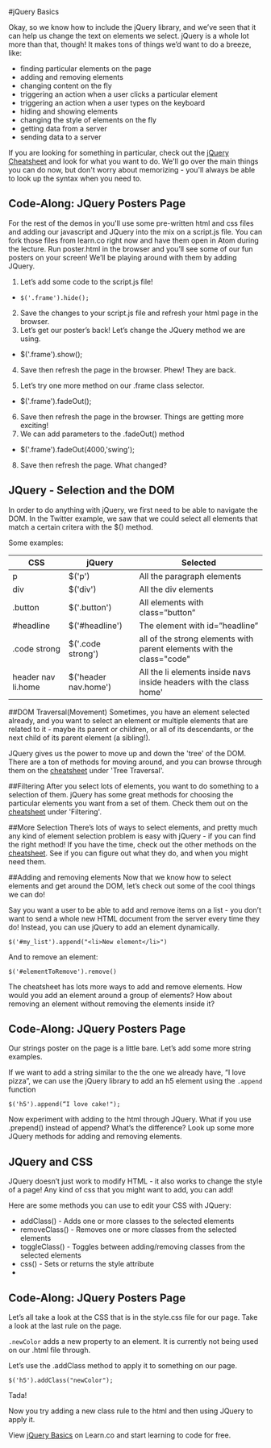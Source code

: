 
#jQuery Basics

Okay, so we know how to include the jQuery library, and we’ve seen that it can help us change the text on elements we select. jQuery is a whole lot more than that, though! It makes tons of things we’d want to do a breeze, like:
+ finding particular elements on the page
+ adding and removing elements
+ changing content on the fly
+ triggering an action when a user clicks a particular element
+ triggering an action when a user types on the keyboard
+ hiding and showing elements
+ changing the style of elements on the fly
+ getting data from a server
+ sending data to a server

If you are looking for something in particular, check out the [jQuery Cheatsheet](http://oscarotero.com/jquery/) and look for what you want to do. We'll go over the main things you can do now, but don't worry about memorizing - you'll always be able to look up the syntax when you need to.


## Code-Along: JQuery Posters Page
For the rest of the demos in you'll use some pre-written html and css files and adding our javascript and JQuery into the mix on a script.js file. You can fork those files from learn.co right now and have them open in Atom during the lecture. Run poster.html in the browser and you’ll see some of our fun posters on your screen! We’ll be playing around with them by adding JQuery.

1. Let’s add some code to the script.js file!

  * `$('.frame').hide();`

2. Save the changes to your script.js file and refresh your html page in the browser.
3. Let’s get our poster’s back! Let’s change the JQuery method we are using.

  * $('.frame').show();

4. Save then refresh the page in the browser. Phew! They are back.

5. Let’s try one more method on our .frame class selector.

  * $('.frame').fadeOut();

6. Save then refresh the page in the browser. Things are getting more exciting!
7. We can add parameters to the .fadeOut() method

 * $('.frame').fadeOut(4000,'swing');

8. Save then refresh the page. What changed?



## JQuery - Selection and the DOM
In order to do anything with jQuery, we first need to be able to navigate the DOM. In the Twitter example, we saw that we could select all elements that match a certain critera with the $() method. 

Some examples:


|CSS          |jQuery           |Selected        |
|---          |---              |---             |
|p            |$('p')           |All the paragraph elements|
|div          |$('div')         |All the div elements|
|.button      |$('.button')     |All elements with class=”button”|
|#headline    |$('#headline')   |The element with id=”headline”|
|.code strong |$('.code strong')|all of the strong elements with parent elements with the class="code"|
|header nav li.home|$('header nav.home')|All the li elements inside navs inside headers with the class home'|



##DOM Traversal(Movement)
Sometimes, you have an element selected already, and you want to select an element or multiple elements that are related to it - maybe its parent or children, or all of its descendants, or the next child of its parent element (a sibling!).

JQuery gives us the power to move up and down the 'tree' of the DOM. There are a ton of methods for moving around, and you can browse through them on the [cheatsheet](http://oscarotero.com/jquery/) under 'Tree Traversal'.

##Filtering
After you select lots of elements, you want to do something to a selection of them. jQuery has some great methods for choosing the particular elements you want from a set of them. Check them out on the [cheatsheet](http://oscarotero.com/jquery/) under 'Filtering'.

##More Selection
There’s lots of ways to select elements, and pretty much any kind of element selection problem is easy with jQuery - if you can find the right method! If you have the time, check out the other methods on the [cheatsheet](http://oscarotero.com/jquery/). See if you can figure out what they do, and when you might need them.

##Adding and removing elements
Now that we know how to select elements and get around the DOM, let’s check out some of the cool things we can do!

Say you want a user to be able to add and remove items on a list - you don’t want to send a whole new HTML document from the server every time they do! Instead, you can use jQuery to add an element dynamically.

```
$('#my_list').append("<li>New element</li>")
```
And to remove an element:
```
$('#elementToRemove').remove()
```
The cheatsheet has lots more ways to add and remove elements. How would you add an element around a group of elements? How about removing an element without removing the elements inside it?

## Code-Along: JQuery Posters Page
Our strings poster on the page is a little bare. Let’s add some more string examples. 

If we want to add a string similar to the the one we already have, “I love pizza”, we can use the jQuery library to add an h5 element using the `.append` function

`$('h5').append(“I love cake!");`


Now experiment with adding to the html through JQuery. What if you use .prepend() instead of append? What’s the difference? Look up some more JQuery methods for adding and removing elements.



## JQuery and CSS
JQuery doesn’t just work to modify HTML - it also works to change the style of a page! Any kind of css that you might want to add, you can add!

Here are some methods you can use to edit your CSS with JQuery:
+ addClass() - Adds one or more classes to the selected elements
+ removeClass() - Removes one or more classes from the selected elements
+ toggleClass() - Toggles between adding/removing classes from the selected elements
+ css() - Sets or returns the style attribute
+ 

## Code-Along: JQuery Posters Page
Let’s all take a look at the CSS that is in the style.css file for our page. Take a look at the last rule on the page. 

 `.newColor` adds a new property to an element. It is currently not being used on our .html file through.
 
Let’s use the .addClass method to apply it to something on our page.

`$('h5').addClass("newColor");`

Tada! 

Now you try adding a new class rule to the html and then using JQuery to apply it.





<p data-visibility='hidden'>View <a href='https://learn.co/lessons/cssi-3-jquery-basics-walkthrough' title='jQuery Basics'>jQuery Basics</a> on Learn.co and start learning to code for free.</p>
